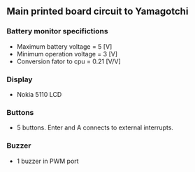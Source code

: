 ## Main printed board circuit to Yamagotchi

### Battery monitor specifictions
 - Maximum battery voltage = 5 [V]
 - Minimum operation voltage = 3 [V]
 - Conversion fator to cpu = 0.21 [V/V]

 ### Display
 - Nokia 5110 LCD

 ### Buttons
 - 5 buttons. Enter and A connects to external interrupts.

 ### Buzzer
 - 1 buzzer in PWM port


